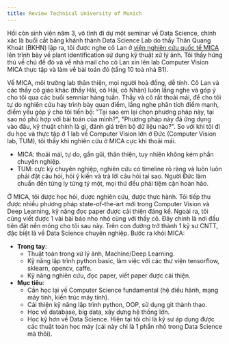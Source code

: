 ```yaml
---
title: Review Technical University of Munich
---
```


Hồi còn sinh viên năm 3, vô tình đi dự một seminar về Data Science, chính xác là buổi cắt băng khánh thành Data Science Lab do thầy Thân Quang Khoát (BKHN) lập ra, tôi được nghe cô Lan ở [viện nghiên cứu quốc tế MICA](https://www.mica.edu.vn/vn/presentation-2/presentation) lên trình bày về plant identification sử dụng kỹ thuật xử lý ảnh. Tôi thấy hứng thú về chủ đề đó và về nhà mail cho cô Lan xin lên lab Computer Vision MICA thực tập và làm về bài toán đó (tầng 10 toà nhà B1).

Về MICA, môi trường lab thân thiện, mọi người hoà đồng, dễ tính. Cô Lan và các thầy cô giáo khác (thầy Hải, cô Hải, cô Nhàn) luôn lắng nghe và góp ý cho tôi qua các buổi semniar hàng tuần. Thầy và cô rất thoải mái, để cho tôi tự do nghiên cứu hay trình bày quan điểm, lắng nghe phân tích điểm mạnh, điểm yếu góp ý cho tôi tiến bộ: "Tại sao em lại chọn phương pháp này, tại sao nó phù hợp với bài toán của mình?", "Phương pháp này đã ứng dụng vào đâu, kỹ thuật chính là gì, đánh giá trên bộ dữ liệu nào?". So với khi tôi đi du học và thực tập ở 1 lab về Computer Vision lớn ở Đức (Computer Vision lab, TUM), tôi thấy khi nghiên cứu ở MICA cực khì thoải mái.

- MICA: thoải mái, tự do, gần gũi, thân thiện, tuy nhiên không kém phần chuyên nghiệp.
- TUM: cực kỳ chuyên nghiệp, nghiên cứu có timeline rõ ràng và luôn luôn phải đặt câu hỏi, hỏi ý kiến và trả lời câu hỏi tại sao. Người Đức làm chuẩn đến từng ly từng tý một, mọi thứ đều phải tiệm cận hoàn hảo.

Ở MICA, tôi được học hỏi, được nghiên cứu, được thực hành. Tôi tiếp thu được nhiều phương pháp state-of-the-art mới trong Computer Vision và Deep Learning, kỹ năng đọc paper được cải thiện đáng kể. Ngoài ra, tôi cũng viết được 1 vài bài báo nho nhỏ cùng với thầy cô. Đây chính là nơi đầu tiên đặt nền móng cho tôi sau này. Trên con đường trở thành 1 kỹ sư CNTT, đặc biệt là về Data Science chuyên nghiệp. Bước ra khỏi MICA:

- **Trong tay**: 
	- Thuật toán trong xử lý ảnh, Machine/Deep Learning.
	- Kỹ năng lập trình python basic, làm việc với các thư viện tensorflow, sklearn, opencv, caffe.
	- Kỹ năng nghiên cứu, đọc paper, viết paper được cải thiện.
- **Mục tiêu**: 
	- Cần học lại về Computer Science fundamental (hệ điều hành, mạng máy tính, kiến trúc máy tính).
	- Cải thiện kỹ năng lập trình python, OOP, sử dụng git thành thạo.
	- Học về database, big data, xây dựng hệ thống lớn.
	- Học kỹ hơn về Data Science. Hiện tại tôi chỉ là kỹ sư áp dụng được các thuật toán học máy (cái này chỉ là 1 phần nhỏ trong Data Science mà thôi).
